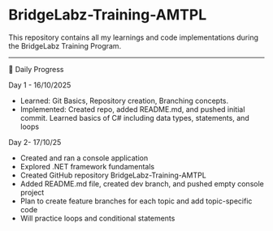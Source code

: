 # BridgeLabz-Training-AMTPL

This repository contains all my learnings and code implementations during the BridgeLabz Training Program.

---

 📅 Daily Progress

 Day 1 - 16/10/2025
- Learned: Git Basics, Repository creation, Branching concepts.
- Implemented: Created repo, added README.md, and pushed initial commit.
Learned basics of C# including data types, statements, and loops

Day 2- 17/10/25
- Created and ran a console application
- Explored .NET framework fundamentals
- Created GitHub repository BridgeLabz-Training-AMTPL
- Added README.md file, created dev branch, and pushed empty console project
- Plan to create feature branches for each topic and add topic-specific code
- Will practice loops and conditional statements


